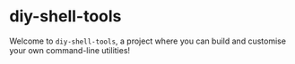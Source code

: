 # diy-shell-tools
Welcome to `diy-shell-tools`, a project where you can build and customise your own command-line utilities!
